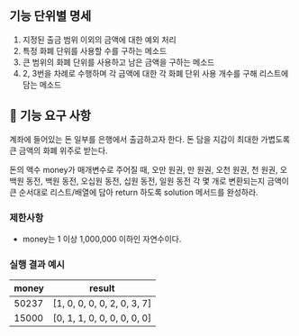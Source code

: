 ## 기능 단위별 명세

1. 지정된 출금 범위 이외의 금액에 대한 예외 처리
2. 특정 화폐 단위를 사용할 수를 구하는 메소드
3. 큰 범위의 화폐 단위를 사용하고 남은 금액을 구하는 메소드
4. 2, 3번을 차례로 수행하며 각 금액에 대한 각 화폐 단위 사용 개수를 구해 리스트에 담는 메소드

## 🚀 기능 요구 사항

계좌에 들어있는 돈 일부를 은행에서 출금하고자 한다. 돈 담을 지갑이 최대한 가볍도록 큰 금액의 화폐 위주로 받는다.

돈의 액수 money가 매개변수로 주어질 때, 오만 원권, 만 원권, 오천 원권, 천 원권, 오백원 동전, 백원 동전, 오십원 동전, 십원 동전, 일원 동전 각 몇 개로 변환되는지 금액이 큰 순서대로 리스트/배열에 담아 return 하도록 solution 메서드를 완성하라.

### 제한사항

- money는 1 이상 1,000,000 이하인 자연수이다.

### 실행 결과 예시

| money | result |
| --- | --- |
| 50237	| [1, 0, 0, 0, 0, 2, 0, 3, 7] |
| 15000	| [0, 1, 1, 0, 0, 0, 0, 0, 0] |